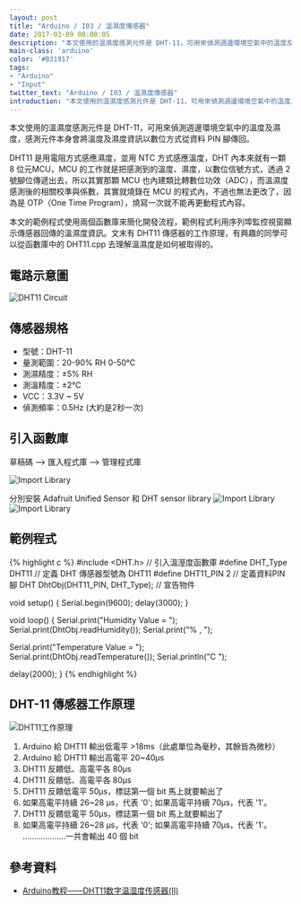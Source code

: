 ```yaml
---
layout: post
title: "Arduino / I03 / 溫濕度傳感器"
date: 2017-03-09 00:00:05
description: "本文使用的溫濕度感測元件是 DHT-11，可用來偵測週邊環境空氣中的溫度及濕度，感測元件本身會將溫度及濕度資訊以數位方式從資料 PIN 腳傳回。"
main-class: 'arduino'
color: '#B31917'
tags:
- "Arduino"
- "Input"
twitter_text: "Arduino / I03 / 溫濕度傳感器"
introduction: "本文使用的溫濕度感測元件是 DHT-11，可用來偵測週邊環境空氣中的溫度及濕度，感測元件本身會將溫度及濕度資訊以數位方式從資料 PIN 腳傳回。"
---
```


本文使用的溫濕度感測元件是 DHT-11，可用來偵測週邊環境空氣中的溫度及濕度，感測元件本身會將溫度及濕度資訊以數位方式從資料 PIN 腳傳回。

DHT11 是用電阻方式感應濕度，並用 NTC 方式感應溫度，DHT 內本來就有一顆 8 位元MCU，MCU 的工作就是把感測到的溫度、濕度，以數位信號方式，透過 2 號腳位傳遞出去，所以其實那顆 MCU 也內建類比轉數位功效（ADC），而溫濕度感測後的相關校準與係數，其實就燒錄在 MCU 的程式內，不過也無法更改了，因為是 OTP（One Time Program），燒寫一次就不能再更動程式內容。

本文的範例程式使用兩個函數庫來簡化開發流程，範例程式利用序列埠監控視窗顯示傳感器回傳的溫濕度資訊。文末有 DHT11 傳感器的工作原理，有興趣的同學可以從函數庫中的 DHT11.cpp 去理解溫濕度是如何被取得的。

## 電路示意圖

![DHT11 Circuit](https://i0.wp.com/www.circuitbasics.com/wp-content/uploads/2015/10/Arduino-DHT11-Tutorial-3-Pin-DHT11-Wiring-Diagram.png)

## 傳感器規格
* 型號：DHT-11
* 量測範圍：20-90% RH 0-50℃
* 測濕精度：±5% RH
* 測溫精度：±2℃
* VCC：3.3V ~ 5V
* 偵測頻率：0.5Hz (大約是2秒一次)

## 引入函數庫

草稿碼 --> 匯入程式庫 --> 管理程式庫

![Import Library](/freakhq/assets/img/posts/I03-1.png)

分別安裝 Adafruit Unified Sensor 和 DHT sensor library
![Import Library](/freakhq/assets/img/posts/I03-2.png)
![Import Library](/freakhq/assets/img/posts/I03-3.png)

## 範例程式

{% highlight c %}
#include <DHT.h>                 // 引入溫溼度函數庫
#define DHT_Type DHT11           // 定義 DHT 傳感器型號為 DHT11
#define DHT11_PIN 2              // 定義資料PIN腳
DHT DhtObj(DHT11_PIN, DHT_Type); // 宣告物件

void setup()
{
  Serial.begin(9600);
  delay(3000);
}

void loop()
{
  Serial.print("Humidity Value = ");
  Serial.print(DhtObj.readHumidity());
  Serial.print("% , ");
  
  Serial.print("Temperature Value = ");
  Serial.print(DhtObj.readTemperature());
  Serial.println("C ");
  
  delay(2000);
}
{% endhighlight %}

## DHT-11 傳感器工作原理

![DHT11工作原理](http://www.arduino.cn/data/attachment/forum/201308/01/223514zocnr9ocqgddocjp.jpg)
1. Arduino 給 DHT11 輸出低電平 >18ms（此處單位為毫秒，其餘皆為微秒）
2. Arduino 給 DHT11 輸出高電平 20~40μs
3. DHT11 反饋低、高電平各 80μs
4. DHT11 反饋低、高電平各 80μs
5. DHT11 反饋低電平 50μs，標誌第一個 bit 馬上就要輸出了
6. 如果高電平持續 26~28 μs，代表 '0'; 如果高電平持續 70μs，代表 '1'。
7. DHT11 反饋低電平 50μs，標誌第一個 bit 馬上就要輸出了
8. 如果高電平持續 26~28 μs，代表 '0'; 如果高電平持續 70μs，代表 '1'。
...................一共會輸出 40 個 bit


## 參考資料
* [
Arduino教程——DHT11数字温湿度传感器(Ⅱ)](http://www.arduino.cn/thread-3604-1-1.html)